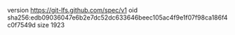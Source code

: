 version https://git-lfs.github.com/spec/v1
oid sha256:edb09036047e6b2e7dc52dc633646beec105ac4f9e1f07f98ca186f4c0f7549d
size 1923
